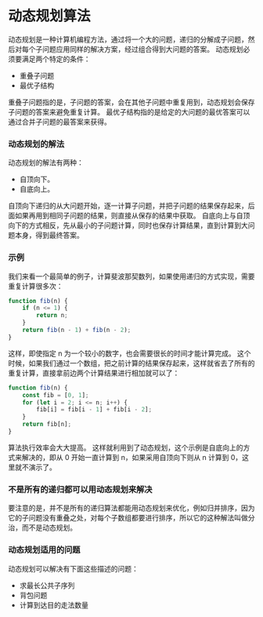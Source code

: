 # 动态规划算法

动态规划是一种计算机编程方法，通过将一个大的问题，递归的分解成子问题，然后对每个子问题应用同样的解决方案，经过组合得到大问题的答案。 动态规划必须要满足两个特定的条件：

- 重叠子问题
- 最优子结构

重叠子问题指的是，子问题的答案，会在其他子问题中重复用到，动态规划会保存子问题的答案来避免重复计算。 最优子结构指的是给定的大问题的最优答案可以通过合并子问题的最答案来获得。

### 动态规划的解法

动态规划的解法有两种：

- 自顶向下。
- 自底向上。

自顶向下递归的从大问题开始，逐一计算子问题，并把子问题的结果保存起来，后面如果再用到相同子问题的结果，则直接从保存的结果中获取。 自底向上与自顶向下的方式相反，先从最小的子问题计算，同时也保存计算结果，直到计算到大问题本身，得到最终答案。

### 示例

我们来看一个最简单的例子，计算斐波那契数列，如果使用递归的方式实现，需要重复计算很多次：

```javascript
function fib(n) {
	if (n <= 1) {
		return n;
	}
	return fib(n - 1) + fib(n - 2);
}
```

这样，即使指定 n 为一个较小的数字，也会需要很长的时间才能计算完成。 这个时候，如果我们通过一个数组，把之前计算的结果保存起来，这样就省去了所有的重复计算，直接拿前边两个计算结果进行相加就可以了：

```javascript
function fib(n) {
	const fib = [0, 1];
	for (let i = 2; i <= n; i++) {
		fib[i] = fib[i - 1] + fib[i - 2];
	}
	return fib[n];
}
```

算法执行效率会大大提高。 这样就利用到了动态规划，这个示例是自底向上的方式来解决的，即从 0 开始一直计算到 n，如果采用自顶向下则从 n 计算到 0，这里就不演示了。

### 不是所有的递归都可以用动态规划来解决

要注意的是，并不是所有的递归算法都能用动态规划来优化，例如归并排序，因为它的子问题没有重叠之处，对每个子数组都要进行排序，所以它的这种解法叫做分治，而不是动态规划。

### 动态规划适用的问题

动态规划可以解决有下面这些描述的问题：

- 求最长公共子序列
- 背包问题
- 计算到达目的走法数量
